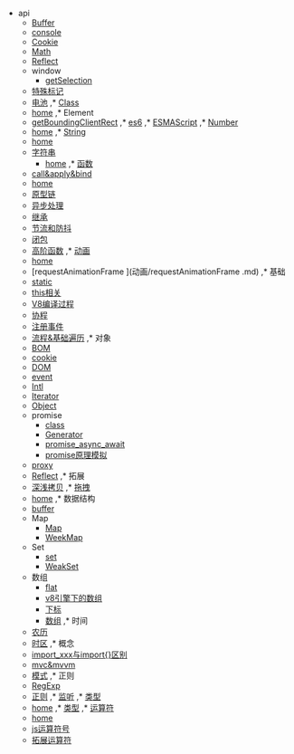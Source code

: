 * api
  * [Buffer](api/Buffer.md)
  * [console](api/console.md)
  * [Cookie](api/Cookie.md)
  * [Math](api/Math.md)
  * [Reflect](api/Reflect.md)
  * window
    * [getSelection](api/window/getSelection.md)
  * [特殊标记](api/特殊标记.md)
  * [电池](api/电池.md)
,* [Class](Class/index.md)
  * [home](Class/index.md)
,* Element
  * [getBoundingClientRect](Element/getBoundingClientRect.md)
,* [es6](es6.md)
,* [ESMAScript](ESMAScript.md)
,* [Number](Number/index.md)
  * [home](Number/index.md)
,* [String](String/index.md)
  * [home](String/index.md)
  * [字符串](String/字符串/index.md)
    * [home](String/字符串/index.md)
,* [函数](函数/index.md)
  * [call&apply&bind](函数/call&apply&bind.md)
  * [home](函数/index.md)
  * [原型链](函数/原型链.md)
  * [异步处理](函数/异步处理.md)
  * [继承](函数/继承.md)
  * [节流和防抖](函数/节流和防抖.md)
  * [闭包](函数/闭包.md)
  * [高阶函数](函数/高阶函数.md)
,* [动画](动画/index.md)
  * [home](动画/index.md)
  * [requestAnimationFrame ](动画/requestAnimationFrame .md)
,* 基础
  * [static](基础/static.md)
  * [this相关](基础/this相关.md)
  * [V8编译过程](基础/V8编译过程.md)
  * [协程](基础/协程.md)
  * [注册事件](基础/注册事件.md)
  * [流程&基础遍历](基础/流程&基础遍历.md)
,* 对象
  * [BOM](对象/BOM.md)
  * [cookie](对象/cookie.md)
  * [DOM](对象/DOM.md)
  * [event](对象/event.md)
  * [Intl](对象/Intl.md)
  * [Iterator](对象/Iterator.md)
  * [Object](对象/Object.md)
  * promise
    * [class](对象/promise/class.md)
    * [Generator](对象/promise/Generator.md)
    * [promise_async_await](对象/promise/promise_async_await.md)
    * [promise原理模拟](对象/promise/promise原理模拟.md)
  * [proxy](对象/proxy.md)
  * [Reflect](对象/Reflect.md)
,* 拓展
  * [深浅拷贝](拓展/深浅拷贝.md)
,* [拖拽](拖拽/index.md)
  * [home](拖拽/index.md)
,* 数据结构
  * [buffer](数据结构/buffer.md)
  * Map
    * [Map](数据结构/Map/Map.md)
    * [WeekMap](数据结构/Map/WeekMap.md)
  * Set
    * [set](数据结构/Set/set.md)
    * [WeakSet](数据结构/Set/WeakSet.md)
  * 数组
    * [flat](数据结构/数组/flat.md)
    * [v8引擎下的数组](数据结构/数组/v8引擎下的数组.md)
    * [下标](数据结构/数组/下标.md)
    * [数组](数据结构/数组/数组.md)
,* 时间
  * [农历](时间/农历.md)
  * [时区](时间/时区.md)
,* 概念
  * [import_xxx与import{}区别](概念/import_xxx与import{}区别.md)
  * [mvc&mvvm](概念/mvc&mvvm.md)
  * [模式](概念/模式.md)
,* 正则
  * [RegExp](正则/RegExp.md)
  * [正则](正则/正则.md)
,* [监听](监听.md)
,* [类型](类型/index.md)
  * [home](类型/index.md)
,* [类型](类型.md)
,* [运算符](运算符/index.md)
  * [home](运算符/index.md)
  * [js运算符号](运算符/js运算符号.md)
  * [拓展运算符](运算符/拓展运算符.md)
